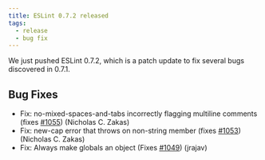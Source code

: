```yaml
---
title: ESLint 0.7.2 released
tags:
  - release
  - bug fix
---
```


We just pushed ESLint 0.7.2, which is a patch update to fix several bugs discovered in 0.7.1.

## Bug Fixes

* Fix: no-mixed-spaces-and-tabs incorrectly flagging multiline comments (fixes [#1055](https://github.com/eslint/eslint/issues/1055)) (Nicholas C. Zakas)
* Fix: new-cap error that throws on non-string member (fixes [#1053](https://github.com/eslint/eslint/issues/1053)) (Nicholas C. Zakas)
* Fix: Always make globals an object (Fixes [#1049](https://github.com/eslint/eslint/issues/1049)) (jrajav)
